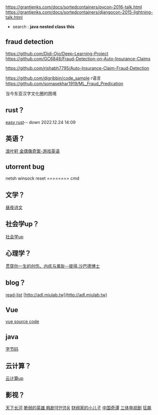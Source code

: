 https://grantjenks.com/docs/sortedcontainers/pycon-2016-talk.html
https://grantjenks.com/docs/sortedcontainers/djangocon-2015-lightning-talk.html

- search :
 **java nested class this**
## fraud detection
https://github.com/Didi-Ojo/Deep-Learning-Project
https://github.com/GC6848/Fraud-Detection-on-Auto-Insurance-Claims

https://github.com/rishabh7795/Auto-Insurance-Claim-Fraud-Detection


https://github.com/djgribbin/code_sample r语言
https://github.com/somasekhar1919/ML_Fraud_Predication

当今东亚汉字文化圈的困境

## rust？

[easy rust](https://www.bilibili.com/video/BV1Ve4y1i7X1)-- down 2022.12.24 14:09


## 英语？
 
[浪叶轩 金偶像奇案-游戏英语](https://www.bilibili.com/video/BV1yG411L7LS)
## utorrent bug
netsh winsock reset ======== cmd


## 文学？

[昼夜诗文](https://www.bilibili.com/video/BV1PP4y1y7Cc)

## 社会学up？

 [社会学up](https://space.bilibili.com/382835700)

## 心理学？

[贯穿你一生的创伤、内疚与羞耻--彼得.沙巴德博士](https://www.bilibili.com/video/BV1K84y157Nq)
## blog？

[read-list](http://www.grantjenks.com/docs/sortedcontainers/sf-python-2015-lightning-talk.html)
[http://adl.miulab.tw](http://adl.miulab.tw)

## Vue
[vue source code ](https://www.bilibili.com/video/BV1Rd4y1a7vQz3W2Q)

## java
[字节码]( https://blog.csdn.net/MaoTongBin/article/details/128887524)


## 云计算？

[云计算up](https://space.bilibili.com/471764841)

## 影视？

[天下长河]()
[脆弱的英雄 韩剧약한영웅]()
[财阀家的小儿子]()
[中国奇谭]()
[三体电视剧]()
[狂飙]()


